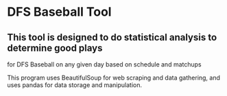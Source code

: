 # DFS Baseball Tool

## This tool is designed to do statistical analysis to determine good plays
for DFS Baseball on any given day based on schedule and matchups

This program uses BeautifulSoup for web scraping and data gathering, and uses
pandas for data storage and manipulation.
